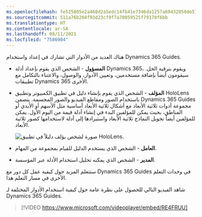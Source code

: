 ```yaml
---
ms.openlocfilehash: fe525805e2a460d2a5edc14fb41e7346da1257a69432850de57acb8f0eea881a
ms.sourcegitcommit: 511a76b204f93d23cf9f7a70059525f79170f6bb
ms.translationtype: HT
ms.contentlocale: ar-SA
ms.lasthandoff: 08/11/2021
ms.locfileid: "7586984"
---
```

هناك العديد من الأدوار التي تشارك في إعداد واستخدام Dynamics 365 Guides.

- **المسؤول** - الشخص الذي يقوم بإعداد أدلة Dynamics 365، ويقوم بترقية الحل. سيقومون أيضاً بإضافة مستخدمين، وتعيين الأدوار، والوصول، والاعتناء بالتكامل مع تطبيقات Dynamics 365 الأخرى.

- **المؤلف** - الشخص الذي يقوم بإنشاء دليل في تطبيق الكمبيوتر وتطبيق HoloLens باستخدام الصور ومقاطع الفيديو والصور المجسمة. يتضمن Dynamics 365 Guides مجموعة أدوات ثلاثية الأبعاد مع أشكال ثلاثية الأبعاد أساسية مثل الأسهم أو الأيدي أو المناطق، بحيث يمكن للمؤلفين البدء في إنشاء أدلة قيمة من اليوم الأول. يمكن للمؤلفين أيضاً تحويل النماذج ثلاثية الأبعاد واستيرادها إلى أدلة لاستخدامها كصور ثلاثية الأبعاد.

    ![صورة لشخص يؤلف دليلاً في تطبيق HoloLens.](../media/author.png)

- **العامل** - الشخص الذي يستخدم الدليل للقيام بمجموعة من المهام.

- **المدير** - الشخص الذي يمكنه تحليل استخدام الأدلة عبر المؤسسة.

ستتعلم المزيد حول كيفية عمل كل دور مع Dynamics 365 Guides في وحدات التعلم الأخرى في مسار التعلم هذا.

شاهد الفيديو التالي للحصول على نظرة عامة حول كيفية استخدام الأدوار المختلفة لـ Dynamics 365 Guides.

 > [!VIDEO https://www.microsoft.com/videoplayer/embed/RE4FRUU]